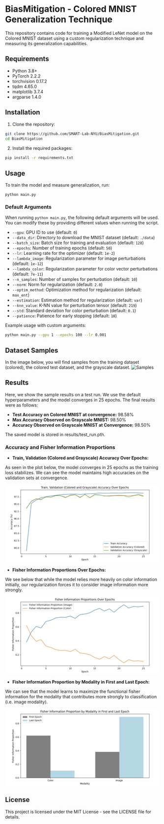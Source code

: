 # BiasMitigation - Colored MNIST Generalization Technique

This repository contains code for training a Modified LeNet model on the Colored MNIST dataset using a custom regularization technique and measuring its generalization capabilities.

## Requirements

- Python 3.8+
- PyTorch 2.2.2
- torchvision 0.17.2
- tqdm 4.65.0
- matplotlib 3.7.4
- argparse 1.4.0

## Installation

1. Clone the repository:

```sh
git clone https://github.com/SMART-Lab-NYU/BiasMitigation.git
cd BiasMitigation

```
2. Install the required packages:

```sh
pip install -r requirements.txt


```
## Usage
To train the model and measure generalization, run:

```
python main.py

```

### Default Arguments

When running `python main.py`, the following default arguments will be used. You can modify these by providing different values when running the script.

- `--gpu`: GPU ID to use (default: `0`)
- `--data_dir`: Directory to download the MNIST dataset (default: `./data`)
- `--batch_size`: Batch size for training and evaluation (default: `128`)
- `--epochs`: Number of training epochs (default: `50`)
- `--lr`: Learning rate for the optimizer (default: `1e-2`)
- `--lambda_image`: Regularization parameter for image perturbations (default: `1e-12`)
- `--lambda_color`: Regularization parameter for color vector perturbations (default: `7e-11`)
- `--n_samples`: Number of samples for perturbation (default: `10`)
- `--norm`: Norm for regularization (default: `2.0`)
- `--optim_method`: Optimization method for regularization (default: `max_ent`)
- `--estimation`: Estimation method for regularization (default: `var`)
- `--knn_value`: K-NN value for perturbation tensor (default: `219`)
- `--std`: Standard deviation for color perturbation (default: `0.1`)
- `--patience`: Patience for early stopping (default: `10`)

Example usage with custom arguments:

```bash
python main.py --gpu 1 --epochs 100 --lr 0.001
```

## Dataset Samples
In the image below, you will find samples from the training dataset (colored), the colored test dataset, and the grayscale dataset.
![Samples](https://github.com/SMART-Lab-NYU/BiasMitigation/assets/73649965/745224be-c4ee-49c2-b0d8-89f0991d0878)


## Results
Here, we show the sample results on a test run. We use the default hyperparameters and the model converges in 25 epochs. The final results were as follows:

- **Test Accuracy on Colored MNIST at convergence:** 98.58%
- **Max Accuracy Observed on Grayscale MNIST:** 98.50%
- **Accuracy Observed on Grayscale MNIST at Convergence:** 98.50%

 
The saved model is stored in results/test_run.pth. 

### Accuracy and Fisher Information Proportions

- **Train, Validation (Colored and Grayscale) Accuracy Over Epochs:**

As seen in the plot below, the model converges in 25 epochs as the training loss stabilizes. We can see the model maintains high accuracies on the validation sets at convergence.
 
  ![Train, Validation (Colored and Grayscale) Accuracy Over Epochs](images/image1.png)

- **Fisher Information Proportions Over Epochs:**

We see below that while the model relies more heavily on color information initially, our regularization forces it to consider image information more strongly.

  ![Fisher Information Proportions Over Epochs](images/image2.png)

- **Fisher Information Proportion by Modality in First and Last Epoch:**

We can see that the model learns to maximize the functional fisher information for the modality that contributes more strongly to classification (i.e. image modality).

  ![Fisher Information Proportion by Modality in First and Last Epoch](images/image3.png)

## License
This project is licensed under the MIT License - see the LICENSE file for details.
